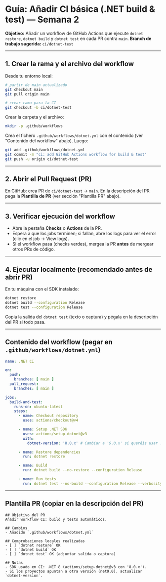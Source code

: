 # Guía: Añadir CI básica (.NET build & test) — Semana 2

**Objetivo:** Añadir un workflow de GitHub Actions que ejecute `dotnet restore`, `dotnet build` y `dotnet test` en cada PR contra `main`.
**Branch de trabajo sugerida:** `ci/dotnet-test`

---

## 1. Crear la rama y el archivo del workflow

Desde tu entorno local:

```bash
# partir de main actualizado
git checkout main
git pull origin main

# crear rama para la CI
git checkout -b ci/dotnet-test
```

Crear la carpeta y el archivo:

```bash
mkdir -p .github/workflows
```

Crea el fichero `.github/workflows/dotnet.yml` con el contenido (ver "Contenido del workflow" abajo). Luego:

```bash
git add .github/workflows/dotnet.yml
git commit -m "ci: add GitHub Actions workflow for build & test"
git push -u origin ci/dotnet-test
```

---

## 2. Abrir el Pull Request (PR)

En GitHub: crea PR de `ci/dotnet-test` → `main`.
En la descripción del PR pega la **Plantilla de PR** (ver sección "Plantilla PR" abajo).

---

## 3. Verificar ejecución del workflow

- Abre la pestaña **Checks** o **Actions** de la PR.
- Espera a que los jobs terminen; si fallan, abre los logs para ver el error (clic en el job → View logs).
- Si el workflow pasa (checks verdes), mergea la PR **antes** de mergear otros PRs de código.

---

## 4. Ejecutar localmente (recomendado antes de abrir PR)

En tu máquina con el SDK instalado:

```bash
dotnet restore
dotnet build --configuration Release
dotnet test --configuration Release
```

Copia la salida del `dotnet test` (texto o captura) y pégala en la descripción del PR si todo pasa.

---

## Contenido del workflow (pegar en `.github/workflows/dotnet.yml`)

```yaml
name: .NET CI

on:
  push:
    branches: [ main ]
  pull_request:
    branches: [ main ]

jobs:
  build-and-test:
    runs-on: ubuntu-latest
    steps:
      - name: Checkout repository
        uses: actions/checkout@v4

      - name: Setup .NET SDK
        uses: actions/setup-dotnet@v3
        with:
          dotnet-version: '8.0.x' # Cambiar a '9.0.x' si queréis usar .NET 9

      - name: Restore dependencies
        run: dotnet restore

      - name: Build
        run: dotnet build --no-restore --configuration Release

      - name: Run tests
        run: dotnet test --no-build --configuration Release --verbosity normal
```

---

## Plantilla PR (copiar en la descripción del PR)

```
## Objetivo del PR
Añadir workflow CI: build y tests automáticos.

## Cambios
- Añadido `.github/workflows/dotnet.yml`

## Comprobaciones locales realizadas
- [ ] `dotnet restore` OK
- [ ] `dotnet build` OK
- [ ] `dotnet test` OK (adjuntar salida o captura)

## Notas
- SDK usado en CI: .NET 8 (actions/setup-dotnet@v3 con '8.0.x').
- Si los proyectos apuntan a otra versión (net9.0), actualizar `dotnet-version`.
```
